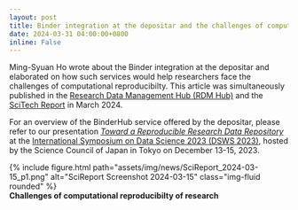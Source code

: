 ```yaml
---
layout: post
title: Binder integration at the depositar and the challenges of computational reproducibilty of research
date: 2024-03-31 04:00:00+0800
inline: False
---
```


Ming-Syuan Ho wrote about the Binder integration at the depositar and elaborated on how such services would help researchers face the challenges of computational reproducibilty. This article was simultaneously published in the [Research Data Management Hub (RDM Hub)](https://rdm.depositar.io/zh_TW/news/20240315-computational-reproducibility-with-binder) and the [SciTech Report](https://www.scimonth.com.tw/archives/8841) in March 2024.

For an overview of the BinderHub service offered by the depositar, please refer to our presentation _[Toward a Reproducible Research Data Repository](https://pid.depositar.io/ark:37281/k5s779b7d)_ at the [International Symposium on Data Science 2023 (DSWS 2023)](https://ds.rois.ac.jp/article/dsws_2023), hosted by the Science Council of Japan in Tokyo on December 13-15, 2023.

<div class="row">
    <div class="col-sm mt-3 mt-md-0">
        {% include figure.html path="assets/img/news/SciReport_2024-03-15_p1.png" alt="SciReport Screenshot 2024-03-15" class="img-fluid rounded" %}
    </div>
</div>
<div class="caption">
    <b>Challenges of computational reproducibilty of research</b>
</div>
